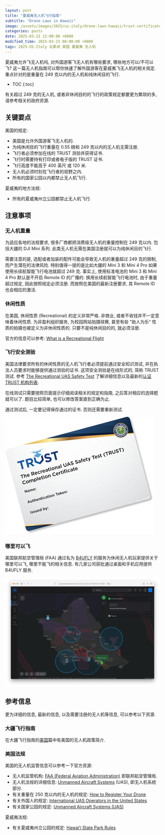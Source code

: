 ```yaml
---
layout: post
title: "夏威夷无人机飞行指南"
subtitle: "Drone Laws in Hawaii"
image: /assets/images/2025/us-italy/drone-laws-hawaii/trust-certificate-w-bg.png
categories: posts
date: 2025-03-21 12:00:00 +0800
modified_time: 2025-03-23 08:00:00 +0800
tags: 2025-US-Italy 北美洲 美国 夏威夷 无人机
---
```


夏威夷允许飞无人机吗, 对外国游客飞无人机有哪些要求, 哪些地方可以/不可以飞? 这一篇无人机指南可以帮你快速了解外国游客在夏威夷飞无人机的相关规定. 重点针对的是重量在 249 克以内的无人机和纯休闲目的飞行.

* TOC
{:toc}

有关超过 249 克的无人机, 或者非休闲目的的飞行的政策规定都要更为繁琐的多, 请参考相关的政府资源.

## 关键要点

美国的规定:

* 美国是允许外国游客飞无人机的.
* 为纯休闲目的飞行重量在 0.55 磅和 249 克以内的无人机无需注册.
* 飞行者必须参加在线的 TRUST 测验并获得证书.
* 飞行时需要持有打印或者电子版的 TRUST 证书.
* 飞行高度不能高于 400 英尺 或 120 米.
* 无人机必须时刻在飞行者的视野之内.
* 所有的国家公园以内都禁止无人机飞行.

夏威夷的地方法规:

* 所有的夏威夷州立公园都禁止无人机飞行.

## 注意事项

### 无人机重量

为适应各地的法规要求, 很多厂商都把消费级无人机的重量控制在 249 克以内. 包括大疆的 DJI Mini 系列. 此类无人机无需在美国注册就可以为纯休闲目的飞行.

需要注意的是, 选配或者加装的配件可能会导致无人机的重量超过 249 克的限制, 而产生潜在的法律风险. 特别值得一提的是比如大疆的 Mini 3 和 Mini 4 Pro 如果使用长续航智能飞行电池就超过 249 克. 事实上, 使用标准电池的 Mini 3 和 Mini 4 Pro 默认是不开启 Remote ID 的广播的. 换用长续航智能飞行电池时, 由于重量超过规定, 因此按照规定必须注册. 而按照在美国的最新注册要求, 其 Remote ID 也会相应的激活.

### 休闲性质

在美国, 休闲性质 (Recreational) 的定义非常严格. 非商业, 或者不收钱并不一定意味着休闲性质. 为非盈利组织服务, 为校园网站拍摄球赛, 甚至有些 "助人为乐“ 性质的拍摄也被定义为非休闲性质的. 只要不是纯休闲目的的, 就必须注册.

官方的信息可以参考: [What is a Recreational Flight](https://www.faa.gov/uas/recreational_flyers)

### 飞行安全测验

美国法律要求所有的休闲性质的无人机飞行者必须提前通过安全知识测试, 并在执法人员要求时能够提供通过测验的证书. 这项安全测验是在线形式的, 简称 TRUST 测试. 参考 [The Recreational UAS Safety Test](https://www.faa.gov/uas/recreational_flyers/knowledge_test_updates) 了解详细信息以及最新的[认证 TRUST 机构列表](https://www.faa.gov/uas/recreational_flyers/knowledge_test_updates#TAs).

在线测试只需要按照页面提示仔细阅读相关的规定和指南, 之后答对相应的选择题就可以了. 题目比较简单, 也可以修改答案直到正确为止. 

通过测试后, 一定要记得保存通过的证书. 否则还需要重新测试.

![TRUST 证书](/assets/images/2025/us-italy/drone-laws-hawaii/trust-certificate.png "TRUST 证书")

### 哪里可以飞

美国联邦航空管理局 (FAA) 通过名为 [B4UFLY](https://www.faa.gov/uas/getting_started/b4ufly) 的服务为休闲无人机玩家提供关于哪里可以飞, 哪里不能飞的相关信息. 有几家公司获批通过桌面和手机应用提供 B4UFLY 服务.

![哪里可以飞](/assets/images/2025/us-italy/drone-laws-hawaii/airspacelink.png "哪里可以飞")

## 参考信息

更为详细的信息, 最新的信息, 以及需要注册的无人机等信息, 可以参考以下资源.

### 大疆飞行指南

在大疆飞行指南的[美国](https://www.dji.com/cn/flyingtips/us)篇中有美国的无人机政策简介.

### 美国法规

美国的无人机监管信息可以参考一下官方资源:

* 无人机监管机构: [FAA (Federal Aviation Administration)](https://www.faa.gov) 即联邦航空管理局. 
* 无人机法规的详细信息: [Unmanned Aircraft Systems](https://www.faa.gov/uas) (UAS), 即无人机系统部分.
* 有关重量在 250 克以内的无人机的规定: [How to Register Your Drone](https://www.faa.gov/uas/getting_started/register_drone)
* 有关外国人的规定: [International UAS Operators in the United States](https://www.faa.gov/uas/resources/foreign_operators)
* 有关国家公园的规定: [Unmanned Aircraft Systems (UAS)](https://www.nps.gov/subjects/sound/uas.htm)

夏威夷法规:

* 有关夏威夷州立公园的规定: [Hawaiʻi State Park Rules](https://dlnr.hawaii.gov/dsp/park-rules/)
